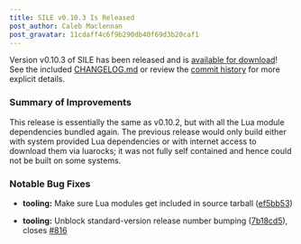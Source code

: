 ```yaml
---
title: SILE v0.10.3 Is Released
post_author: Caleb Maclennan
post_gravatar: 11cdaff4c6f9b290db40f69d3b20caf1
---
```

Version v0.10.3 of SILE has been released and is [available for download][release]! 
See the included [CHANGELOG.md][changelog] or review the [commit history][commits] for more explicit details.

### Summary of Improvements

This release is essentially the same as v0.10.2, but with all the Lua module dependencies bundled again.
The previous release would only build either with system provided Lua dependencies or with internet access to download them via luarocks; it was not fully self contained and hence could not be built on some systems.

### Notable Bug Fixes

* **tooling:** Make sure Lua modules get included in source tarball ([ef5bb53](https://github.com/sile-typesetter/sile/commit/ef5bb53e73204bed18edf89aa3aac67ef15846a2))
* **tooling:** Unblock standard-version release number bumping ([7b18cd5](https://github.com/sile-typesetter/sile/commit/7b18cd5decbc94879fd752c601cc73e25e41e8d6)), closes [#816](https://github.com/sile-typesetter/sile/issues/816)

  [release]: https://github.com/sile-typesetter/sile/releases/tag/v0.10.3
  [changelog]: https://github.com/sile-typesetter/sile/blob/master/CHANGELOG.md
  [commits]: https://github.com/sile-typesetter/sile/compare/v0.10.2...v0.10.3
  [wiki]: https://github.com/sile-typesetter/sile/wiki
